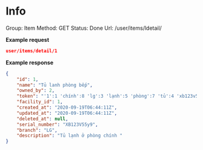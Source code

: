 # Info

Group: Item
Method: GET
Status: Done
Url: /user/items/ldetail/<id>

**Example request**

```json
user/items/detail/1
```

**Example response**

```json
{
    "id": 1,
    "name": "Tủ lanh phòng bếp",
    "owned_by": 2,
    "token": "'1':1 'chính':8 'lg':3 'lạnh':5 'phòng':7 'tủ':4 'xb123v55y9':2 'ở':6",
    "facility_id": 1,
    "created_at": "2020-09-19T06:44:11Z",
    "updated_at": "2020-09-19T06:44:11Z",
    "deleted_at": null,
    "serial_number": "XB123V55y9",
    "branch": "LG",
    "description": "Tủ lạnh ở phòng chính "
}
```